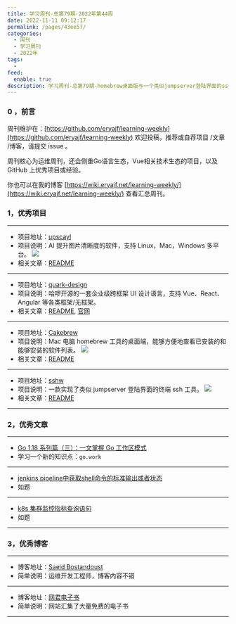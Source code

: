 ```yaml
---
title: 学习周刊-总第79期-2022年第44周
date: 2022-11-11 09:12:17
permalink: /pages/43ee57/
categories:
  - 周刊
  - 学习周刊
  - 2022年
tags:
  -
feed:
  enable: true
description: 学习周刊-总第79期-homebrew桌面版与一个类似jumpserver登陆界面的ssh登陆工具
---
```



### 0 ，前言

周刊维护在：[https://github.com/eryajf/learning-weekly](https://github.com/eryajf/learning-weekly)  欢迎投稿，推荐或自荐项目 /文章 /博客，请提交 issue 。

周刊核心为运维周刊，还会侧重Go语言生态，Vue相关技术生态的项目，以及 GitHub 上优秀项目或经验。

你也可以在我的博客 [https://wiki.eryajf.net/learning-weekly/](https://wiki.eryajf.net/learning-weekly/) 查看汇总周刊。


### 1，优秀项目

---

- 项目地址：[upscayl](https://github.com/upscayl/upscayl)
- 项目说明：AI 提升图片清晰度的软件，支持 Linux，Mac，Windows 多平台。
  ![](http://t.eryajf.net/imgs/2022/10/4cb110bf49af844a.png)
- 相关文章：[README](https://github.com/upscayl/upscayl#readme)

---

- 项目地址：[quark-design](https://github.com/hellof2e/quark-design)
- 项目说明：哈啰开源的一套企业级跨框架 UI 设计语言，支持 Vue、React、Angular 等各类框架/无框架。
- 相关文章：[README](https://github.com/hellof2e/quark-design/blob/main/README.zh-CN.md), [官网](https://quark-design.hellobike.com/#/)

---

- 项目地址：[Cakebrew](https://github.com/brunophilipe/Cakebrew)
- 项目说明：Mac 电脑 homebrew 工具的桌面端，能够方便地查看已安装的和能够安装的软件列表。
  ![](http://t.eryajf.net/imgs/2022/11/e5e77a341b5acecc.png)
- 相关文章：[README](https://github.com/brunophilipe/Cakebrew#readme)

---

- 项目地址：[sshw](https://github.com/yinheli/sshw)
- 项目说明：一款实现了类似 jumpserver 登陆界面的终端 ssh 工具。
  ![](http://t.eryajf.net/imgs/2022/11/f5875b0cf87146ab.gif)
- 相关文章：[README](https://github.com/yinheli/sshw#readme)

---

### 2，优秀文章

---

- [Go 1.18 系列篇（三）：一文掌握 Go 工作区模式](https://www.cnblogs.com/wongbingming/p/16079232.html)
- 学习一个新的知识点：`go.work`

---

- [jenkins pipeline中获取shell命令的标准输出或者状态](https://www.cnblogs.com/chenyishi/p/10943352.html)
- 如题

---

- [k8s 集群监控指标查询语句](https://docs.rancher.cn/docs/rancher2.5/monitoring-alerting/expression/_index/#pod-cpu-%E5%88%A9%E7%94%A8%E7%8E%87)
- 如题

---

### 3，优秀博客

---

- 博客地址：[Saeid Bostandoust](https://ssbostan.medium.com/)
- 简单说明：运维开发工程师，博客内容不错

---

- 博客地址：[网君电子书](http://book.webjun.com/)
- 简单说明：网站汇集了大量免费的电子书

---
